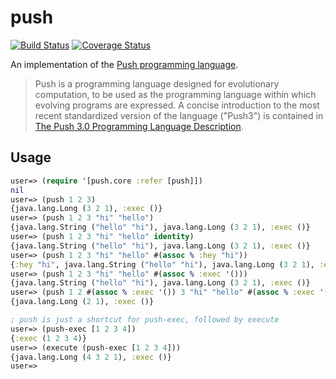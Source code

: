 # push

[![Build Status](https://travis-ci.org/saulshanabrook/push.png)](https://travis-ci.org/saulshanabrook/push)
[![Coverage Status](https://coveralls.io/repos/saulshanabrook/push/badge.png)](https://coveralls.io/r/saulshanabrook/push)

An implementation of the
[Push programming language](http://faculty.hampshire.edu/lspector/push.html).

>Push is a programming language designed for evolutionary computation, to be
used as the programming language within which evolving programs are expressed.
A  concise introduction to the most recent standardized version of the language
("Push3") is contained in
[The Push 3.0 Programming Language Description](http://faculty.hampshire.edu/lspector/push3-description.html).

## Usage

```clojure
user=> (require '[push.core :refer [push]])
nil
user=> (push 1 2 3)
{java.lang.Long (3 2 1), :exec ()}
user=> (push 1 2 3 "hi" "hello")
{java.lang.String ("hello" "hi"), java.lang.Long (3 2 1), :exec ()}
user=> (push 1 2 3 "hi" "hello" identity)
{java.lang.String ("hello" "hi"), java.lang.Long (3 2 1), :exec ()}
user=> (push 1 2 3 "hi" "hello" #(assoc % :hey "hi"))
{:hey "hi", java.lang.String ("hello" "hi"), java.lang.Long (3 2 1), :exec ()}
user=> (push 1 2 3 "hi" "hello" #(assoc % :exec '()))
{java.lang.String ("hello" "hi"), java.lang.Long (3 2 1), :exec ()}
user=> (push 1 2 #(assoc % :exec '()) 3 "hi" "hello" #(assoc % :exec '()))
{java.lang.Long (2 1), :exec ()}

; push is just a shortcut for push-exec, followed by execute
user=> (push-exec [1 2 3 4])
{:exec (1 2 3 4)}
user=> (execute (push-exec [1 2 3 4]))
{java.lang.Long (4 3 2 1), :exec ()}
user=>
```
